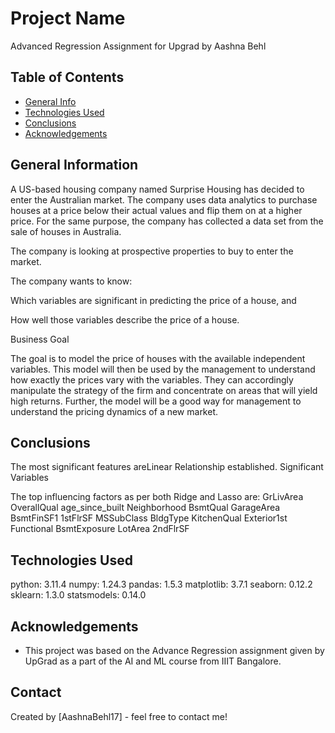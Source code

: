 # Project Name
Advanced Regression Assignment for Upgrad by Aashna Behl

## Table of Contents
* [General Info](#general-information)
* [Technologies Used](#technologies-used)
* [Conclusions](#conclusions)
* [Acknowledgements](#acknowledgements)

<!-- You can include any other section that is pertinent to your problem -->

## General Information
A US-based housing company named Surprise Housing has decided to enter the Australian market. 
The company uses data analytics to purchase houses at a price below their actual values and flip them on at a higher price.
For the same purpose, the company has collected a data set from the sale of houses in Australia. 

The company is looking at prospective properties to buy to enter the market. 

The company wants to know:

Which variables are significant in predicting the price of a house, and

How well those variables describe the price of a house.

Business Goal 

The goal is to model the price of houses with the available independent variables. 
This model will then be used by the management to understand how exactly the prices vary with the variables. 
They can accordingly manipulate the strategy of the firm and concentrate on areas that will yield high returns. 
Further, the model will be a good way for management to understand the pricing dynamics of a new market.

<!-- You don't have to answer all the questions - just the ones relevant to your project. -->

## Conclusions
The most significant features areLinear Relationship established. Significant Variables

The top influencing factors as per both Ridge and Lasso are:
GrLivArea
OverallQual
age_since_built
Neighborhood
BsmtQual
GarageArea
BsmtFinSF1
1stFlrSF
MSSubClass
BldgType
KitchenQual
Exterior1st
Functional
BsmtExposure
LotArea
2ndFlrSF


<!-- You don't have to answer all the questions - just the ones relevant to your project. -->


## Technologies Used
python:  3.11.4
numpy:  1.24.3
pandas:  1.5.3
matplotlib:  3.7.1
seaborn:  0.12.2
sklearn:  1.3.0
statsmodels:  0.14.0

<!-- As the libraries versions keep on changing, it is recommended to mention the version of library used in this project -->

## Acknowledgements
- This project was based on the Advance Regression assignment given by UpGrad as a part of the AI and ML course from IIIT Bangalore.


## Contact
Created by [AashnaBehl17] - feel free to contact me!

<!-- Optional -->
<!-- ## License -->
<!-- This project is open source and available under the [... License](). -->

<!-- You don't have to include all sections - just the one's relevant to your project -->
